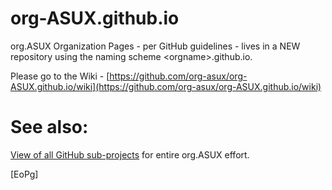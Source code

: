 # org-ASUX.github.io
org.ASUX Organization Pages - per GitHub guidelines - lives in a NEW repository using the naming scheme &lt;orgname&gt;.github.io.

Please go to the Wiki - [https://github.com/org-asux/org-ASUX.github.io/wiki](https://github.com/org-asux/org-ASUX.github.io/wiki)

# See also:
[View of all GitHub sub-projects](https://github.com/org-asux) for entire org.ASUX effort.

[EoPg]
